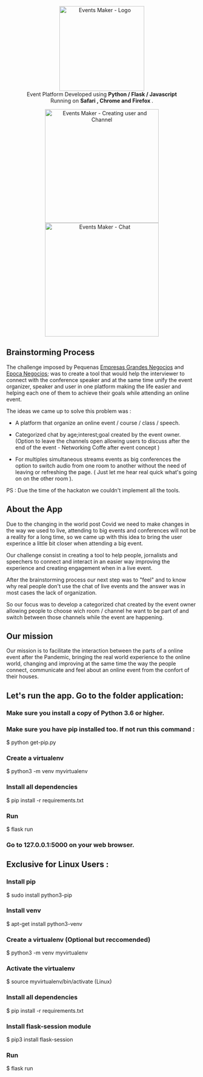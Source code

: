 <!-- header section -->
<p align="center">
  <img  alt="Events Maker  - Logo" src="https://trello-attachments.s3.amazonaws.com/5eab8674a86a907c46dbf222/960x140/d5a316720770a6100316bb1873c0810e/title-gh.png" height="224" /><br/>
  <span>Event Platform Developed using <b> Python / Flask / Javascript </b></span><br/>
  <span>Running on <b>Safari , Chrome and Firefox </b>. </span><br/>
</p>

<!-- show case/gif section -->
<p align="center">
    <img alt="Events Maker - Creating user and Channel " height="300" src="https://media.giphy.com/media/cO8Nom4LZTIn0K6Da0/giphy.gif" />
    <img alt="Events Maker - Chat " height="300" src="https://media.giphy.com/media/IdINDyTVdNh36NZ6Ng/giphy.gif" />

  </a>
</p>

## Brainstorming Process 

The challenge imposed by Pequenas [Empresas Grandes Negocios](https://g1.globo.com/economia/pme/pequenas-empresas-grandes-negocios/) and [Epoca Negocios](https://epocanegocios.globo.com); was to create a tool that would help the interviewer to connect with the conference speaker and at the same time unify the event organizer, speaker and user in one platform making the life easier and helping each one of them to achieve their goals while attending an online event. 

The ideas we came up to solve this problem was : 

- A platform that organize an online event / course / class / speech.

- Categorized chat by age;interest;goal created by the event owner. 
(Option to leave the channels open allowing users to discuss after the end of the event - Networking Coffe after event concept )

- For multiples simultaneous streams events as big conferences the option to switch audio from one room to another without the need of leaving or refreshing the page. ( Just let me hear real quick what's going on on the other room ). 

PS : Due the time of the hackaton we couldn't implement all the tools. 

## About the App

Due to the changing in the world post Covid we need to make changes in the way we used to live,
attending to big events and conferences will not be a reality for a long time, so we came up with this idea to bring the user experince a little bit closer when attending a big event. 

Our challenge consist in creating a tool to help people, jornalists and speechers to connect and interact in an easier way improving the experience and creating engagement when in a live event. 

After the brainstorming process our next step was to "feel" and to know why real people don't use the chat of live events and the answer was in most cases the lack of organization. 

So our focus was to develop a categorized chat created by the event owner allowing people to choose wich room / channel he want to be part of and switch between those channels while the event are happening. 

## Our mission

Our mission is to facilitate the interaction between the parts of a online event after the Pandemic, bringing the real world experience to the online world, changing and improving at the same time the way the people connect, communicate and feel about an online event from the confort of their houses.

## Let's run the app.  Go to the folder application:
### Make sure you install a copy of Python 3.6 or higher.
### Make sure you have pip installed too. If not run this command : 
$ python get-pip.py
### Create a virtualenv
$ python3 -m venv myvirtualenv
### Install all dependencies
$ pip install -r requirements.txt
### Run
$ flask run
### Go to 127.0.0.1:5000 on your web browser.

## Exclusive for Linux Users : 

### Install pip
$ sudo install python3-pip
### Install venv
$ apt-get install python3-venv
### Create a virtualenv (Optional but reccomended)
$ python3 -m venv myvirtualenv
### Activate the virtualenv
$ source myvirtualenv/bin/activate (Linux)
### Install all dependencies
$ pip install -r requirements.txt
### Install flask-session module
$ pip3 install flask-session
### Run
$ flask run
